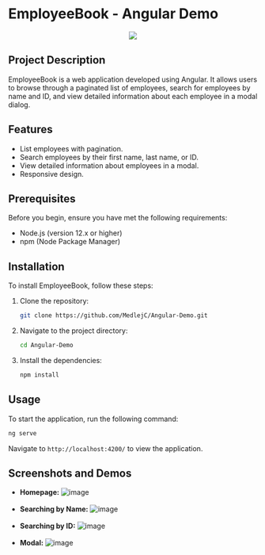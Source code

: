 # EmployeeBook - Angular Demo

<p align="center"> 
<img src="https://skillicons.dev/icons?i=angular,vscode"/>
</p>

## Project Description
EmployeeBook is a web application developed using Angular. It allows users to browse through a paginated list of employees, search for employees by name and ID, and view detailed information about each employee in a modal dialog.

## Features

- List employees with pagination.
- Search employees by their first name, last name, or ID.
- View detailed information about employees in a modal.
- Responsive design.

## Prerequisites

Before you begin, ensure you have met the following requirements:
- Node.js (version 12.x or higher)
- npm (Node Package Manager)

## Installation

To install EmployeeBook, follow these steps:

1. Clone the repository:
	  ```bash 
	  git clone https://github.com/MedlejC/Angular-Demo.git
  2. Navigate to the project directory:
	  ```bash
	  cd Angular-Demo
  3. Install the dependencies:
     ```bash
     npm install
     
## Usage
To start the application, run the following command:     
```bash
ng serve
```
Navigate to `http://localhost:4200/` to view the application.

## Screenshots and Demos
- **Homepage:**
  ![image](https://github.com/MedlejC/Angular-Demo/assets/127014173/83045a8b-5ef2-4de0-a752-0965c7cc8a23)
  <br></br>
- **Searching by Name:**
  ![image](https://github.com/MedlejC/Angular-Demo/assets/127014173/d88b63b7-430a-4426-b330-7ccfd90d77c3)
  <br></br>
- **Searching by ID:**
  ![image](https://github.com/MedlejC/Angular-Demo/assets/127014173/2e4f1ec0-f81f-462f-bdc7-e203c7b0dc65)
  <br></br>
- **Modal:**
  ![image](https://github.com/MedlejC/Angular-Demo/assets/127014173/5b2705cd-9a9a-4c6e-a15f-7c02c75398e5)

